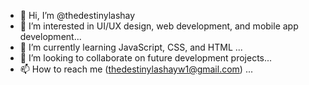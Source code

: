 - 👋 Hi, I’m @thedestinylashay
- 👀 I’m interested in UI/UX design, web development, and mobile app development...
- 🌱 I’m currently learning JavaScript, CSS, and HTML ...
- 💞️ I’m looking to collaborate on future development projects...
- 📫 How to reach me (thedestinylashayw1@gmail.com) ...

<!---
thedestinylashay/thedestinylashay is a ✨ special ✨ repository because its `README.md` (this file) appears on your GitHub profile.
You can click the Preview link to take a look at your changes.
--->
